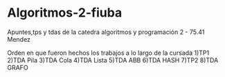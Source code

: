 # Algoritmos-2-fiuba
Apuntes,tps y tdas de la catedra algoritmos y programación 2 - 75.41 Mendez

Orden en que fueron hechos los trabajos a lo largo de la cursada
1)TP1
2)TDA Pila
3)TDA Cola
4)TDA Lista
5)TDA ABB
6)TDA HASH
7)TP2
8)TDA GRAFO
